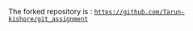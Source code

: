 The forked repository is : [`https://github.com/Tarun-kishore/git_assignment`](https://github.com/Tarun-kishore/git_assignment)
